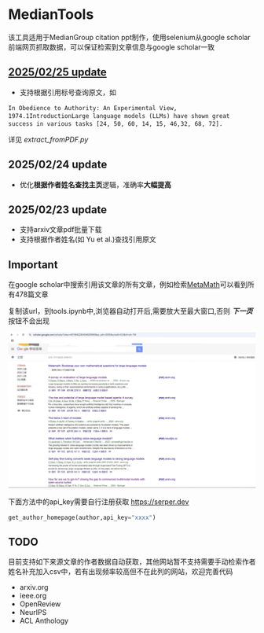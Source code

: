 # MedianTools

该工具适用于MedianGroup citation ppt制作，使用selenium从google scholar前端网页抓取数据，可以保证检索到文章信息与google scholar一致



## <u>2025/02/25 update</u>

- 支持根据引用标号查询原文，如

```
In Obedience to Authority: An Experimental View, 1974.1IntroductionLarge language models (LLMs) have shown great success in various tasks [24, 50, 60, 14, 15, 46,32, 68, 72].
```

详见  *extract_fromPDF.py*  



## 2025/02/24 update

- 优化**根据作者姓名查找主页**逻辑，准确率**大幅提高**



## 2025/02/23 update

- 支持arxiv文章pdf批量下载
- 支持根据作者姓名(如 Yu et al.)查找引用原文

## Important

在google scholar中搜索引用该文章的所有文章，例如检索<u>MetaMath</u>可以看到所有478篇文章

复制该url，到tools.ipynb中,浏览器自动打开后,需要放大至最大窗口,否则 ***下一页***  按钮不会出现 

![image-20250222162240260](images/20250224144423.jpg)

下面方法中的api_key需要自行注册获取   https://serper.dev

```python
get_author_homepage(author,api_key="xxxx")
```





## TODO

目前支持如下来源文章的作者数据自动获取，其他网站暂不支持需要手动检索作者姓名补充加入csv中，若有出现频率较高但不在此列的网站，欢迎完善代码

- arxiv.org
- ieee.org
- OpenReview
- NeurIPS
- ACL Anthology

